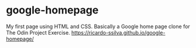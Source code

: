 # google-homepage
My first page using HTML and CSS. Basically a Google home page clone for The Odin Project Exercise.
https://ricardo-ssilva.github.io/google-homepage/
